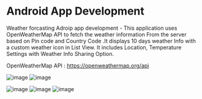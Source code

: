 # Android App Development

Weather forcasting Adroip app development  - 
This application uses OpenWeatherMap API to fetch the weather information From the server based on Pin code and Country Code .It displays 10 days weather Info with a custom weather icon in List View. It includes Location, Temperature Settings with Weather Info Sharing Option.

 OpenWeatherMap API : https://openweathermap.org/api
 
 ![image](https://user-images.githubusercontent.com/50194117/109485312-88e88900-7aa7-11eb-90dc-4c016f807505.png)
![image](https://user-images.githubusercontent.com/50194117/109485372-a0277680-7aa7-11eb-8874-ab239331b69c.png)

![image](https://user-images.githubusercontent.com/50194117/109485434-b5040a00-7aa7-11eb-8ee2-7ae22d16d5c7.png)
![image](https://user-images.githubusercontent.com/50194117/109485487-c2b98f80-7aa7-11eb-80fa-82be6ff268b3.png)
![image](https://user-images.githubusercontent.com/50194117/109485543-d36a0580-7aa7-11eb-95a6-065eb72c8603.png)
